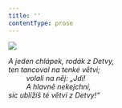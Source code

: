 ```yaml
---
title: ''
contentType: prose
---
```


![](../Images/084.jpg)

_A jeden chlápek, rodák z Detvy,  
ten tancoval na tenké větvi;  
         volali na něj: „Jdi!  
         A hlavně nekejchni,  
sic ublížíš té větvi z Detvy!“_
